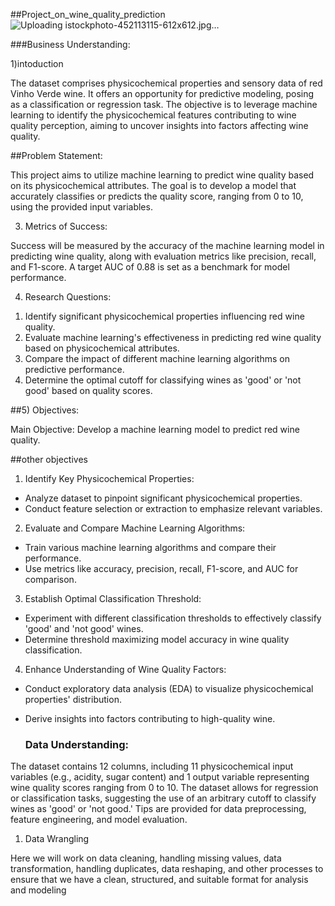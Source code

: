 ##Project_on_wine_quality_prediction
![Uploading istockphoto-452113115-612x612.jpg…]()

###Business Understanding:

1)intoduction

The dataset comprises physicochemical properties and sensory data of red Vinho Verde wine. It offers an opportunity for predictive modeling, posing as a classification or regression task. The objective is to leverage machine learning to identify the physicochemical features contributing to wine quality perception, aiming to uncover insights into factors affecting wine quality.

##Problem Statement:

This project aims to utilize machine learning to predict wine quality based on its physicochemical attributes. The goal is to develop a model that accurately classifies or predicts the quality score, ranging from 0 to 10, using the provided input variables.

3) Metrics of Success:

Success will be measured by the accuracy of the machine learning model in predicting wine quality, along with evaluation metrics like precision, recall, and F1-score. A target AUC of 0.88 is set as a benchmark for model performance.

4) Research Questions:

1. Identify significant physicochemical properties influencing red wine quality.
2. Evaluate machine learning's effectiveness in predicting red wine quality based on physicochemical attributes.
3. Compare the impact of different machine learning algorithms on predictive performance.
4. Determine the optimal cutoff for classifying wines as 'good' or 'not good' based on quality scores.

##5) Objectives:

Main Objective:
Develop a machine learning model to predict red wine quality.

##other objectives 

1) Identify Key Physicochemical Properties:

- Analyze dataset to pinpoint significant physicochemical properties.
- Conduct feature selection or extraction to emphasize relevant variables.
2) Evaluate and Compare Machine Learning Algorithms:
  
- Train various machine learning algorithms and compare their performance.
- Use metrics like accuracy, precision, recall, F1-score, and AUC for comparison.
3) Establish Optimal Classification Threshold:
  
- Experiment with different classification thresholds to effectively classify 'good' and 'not good' wines.
- Determine threshold maximizing model accuracy in wine quality classification.
4) Enhance Understanding of Wine Quality Factors:
  
- Conduct exploratory data analysis (EDA) to visualize physicochemical properties' distribution.
- Derive insights into factors contributing to high-quality wine.

  ### Data Understanding:
  
The dataset contains 12 columns, including 11 physicochemical input variables (e.g., acidity, sugar content) and 1 output variable representing wine quality scores ranging from 0 to 10. The dataset allows for regression or classification tasks, suggesting the use of an arbitrary cutoff to classify wines as 'good' or 'not good.' Tips are provided for data preprocessing, feature engineering, and model evaluation.

1. Data Wrangling

Here we will work on data cleaning, handling missing values, data transformation, handling duplicates, data reshaping, and other processes to ensure that we have a clean, structured, and suitable format for analysis and modeling
